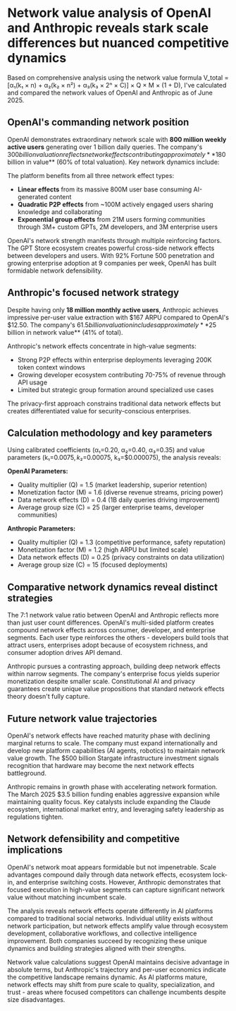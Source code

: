 # Network value analysis of OpenAI and Anthropic reveals stark scale differences but nuanced competitive dynamics

Based on comprehensive analysis using the network value formula V_total = [α₁(k₁ × n) + α₂(k₂ × n²) + α₃(k₃ × 2ⁿ × C)] × Q × M × (1 + D), I've calculated and compared the network values of OpenAI and Anthropic as of June 2025.

## OpenAI's commanding network position

OpenAI demonstrates extraordinary network scale with **800 million weekly active users** generating over 1 billion daily queries. The company's $300 billion valuation reflects network effects contributing approximately **$180 billion in value** (60% of total valuation). Key network dynamics include:

The platform benefits from all three network effect types:
- **Linear effects** from its massive 800M user base consuming AI-generated content
- **Quadratic P2P effects** from ~100M actively engaged users sharing knowledge and collaborating
- **Exponential group effects** from 21M users forming communities through 3M+ custom GPTs, 2M developers, and 3M enterprise users

OpenAI's network strength manifests through multiple reinforcing factors. The GPT Store ecosystem creates powerful cross-side network effects between developers and users. With 92% Fortune 500 penetration and growing enterprise adoption at 9 companies per week, OpenAI has built formidable network defensibility.

## Anthropic's focused network strategy

Despite having only **18 million monthly active users**, Anthropic achieves impressive per-user value extraction with $167 ARPU compared to OpenAI's $12.50. The company's $61.5 billion valuation includes approximately **$25 billion in network value** (41% of total).

Anthropic's network effects concentrate in high-value segments:
- Strong P2P effects within enterprise deployments leveraging 200K token context windows
- Growing developer ecosystem contributing 70-75% of revenue through API usage
- Limited but strategic group formation around specialized use cases

The privacy-first approach constrains traditional data network effects but creates differentiated value for security-conscious enterprises.

## Calculation methodology and key parameters

Using calibrated coefficients (α₁=0.20, α₂=0.40, α₃=0.35) and value parameters (k₁=$0.0075, k₂=$0.00075, k₃=$0.000075), the analysis reveals:

**OpenAI Parameters:**
- Quality multiplier (Q) = 1.5 (market leadership, superior retention)
- Monetization factor (M) = 1.6 (diverse revenue streams, pricing power)
- Data network effects (D) = 0.4 (1B daily queries driving improvement)
- Average group size (C) = 25 (larger enterprise teams, developer communities)

**Anthropic Parameters:**
- Quality multiplier (Q) = 1.3 (competitive performance, safety reputation)
- Monetization factor (M) = 1.2 (high ARPU but limited scale)
- Data network effects (D) = 0.25 (privacy constraints on data utilization)
- Average group size (C) = 15 (focused deployments)

## Comparative network dynamics reveal distinct strategies

The 7:1 network value ratio between OpenAI and Anthropic reflects more than just user count differences. OpenAI's multi-sided platform creates compound network effects across consumer, developer, and enterprise segments. Each user type reinforces the others - developers build tools that attract users, enterprises adopt because of ecosystem richness, and consumer adoption drives API demand.

Anthropic pursues a contrasting approach, building deep network effects within narrow segments. The company's enterprise focus yields superior monetization despite smaller scale. Constitutional AI and privacy guarantees create unique value propositions that standard network effects theory doesn't fully capture.

## Future network value trajectories

OpenAI's network effects have reached maturity phase with declining marginal returns to scale. The company must expand internationally and develop new platform capabilities (AI agents, robotics) to maintain network value growth. The $500 billion Stargate infrastructure investment signals recognition that hardware may become the next network effects battleground.

Anthropic remains in growth phase with accelerating network formation. The March 2025 $3.5 billion funding enables aggressive expansion while maintaining quality focus. Key catalysts include expanding the Claude ecosystem, international market entry, and leveraging safety leadership as regulations tighten.

## Network defensibility and competitive implications

OpenAI's network moat appears formidable but not impenetrable. Scale advantages compound daily through data network effects, ecosystem lock-in, and enterprise switching costs. However, Anthropic demonstrates that focused execution in high-value segments can capture significant network value without matching incumbent scale.

The analysis reveals network effects operate differently in AI platforms compared to traditional social networks. Individual utility exists without network participation, but network effects amplify value through ecosystem development, collaborative workflows, and collective intelligence improvement. Both companies succeed by recognizing these unique dynamics and building strategies aligned with their strengths.

Network value calculations suggest OpenAI maintains decisive advantage in absolute terms, but Anthropic's trajectory and per-user economics indicate the competitive landscape remains dynamic. As AI platforms mature, network effects may shift from pure scale to quality, specialization, and trust - areas where focused competitors can challenge incumbents despite size disadvantages.
